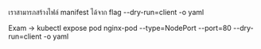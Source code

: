 เราสามารภสร้างไฟล์ manifest ได้จาก flag --dry-run=client -o yaml

Exam -> kubectl expose pod nginx-pod --type=NodePort --port=80 --dry-run=client -o yaml
